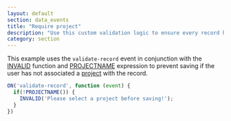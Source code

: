 ```yaml
---
layout: default
section: data_events
title: "Require project"
description: "Use this custom validation logic to ensure every record has a project selected before saving."
category: section
---
```


This example uses the `validate-record` event in conjunction with the [INVALID](/data-events/reference/invalid) function and [PROJECTNAME](/expressions/reference/projectname/) expression to prevent saving if the user has not associated a [project](http://www.fulcrumapp.com/help/projects/) with the record.

```js
ON('validate-record', function (event) {
  if(!PROJECTNAME()) {
    INVALID('Please select a project before saving!');
  }
})
```
